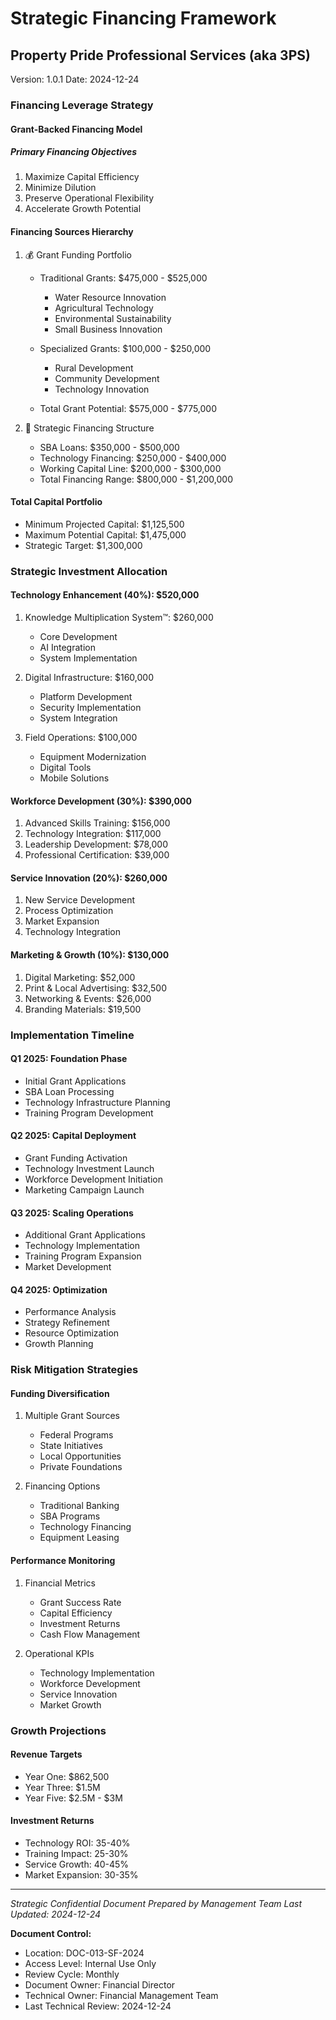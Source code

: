 # Strategic Financing Framework
## Property Pride Professional Services (aka 3PS)
Version: 1.0.1
Date: 2024-12-24

### Financing Leverage Strategy

#### Grant-Backed Financing Model

##### Primary Financing Objectives
1. Maximize Capital Efficiency
2. Minimize Dilution
3. Preserve Operational Flexibility
4. Accelerate Growth Potential

#### Financing Sources Hierarchy

1. 💰 Grant Funding Portfolio
   - Traditional Grants: $475,000 - $525,000
     * Water Resource Innovation
     * Agricultural Technology
     * Environmental Sustainability
     * Small Business Innovation
   
   - Specialized Grants: $100,000 - $250,000
     * Rural Development
     * Community Development
     * Technology Innovation

   - Total Grant Potential: $575,000 - $775,000

2. 🏦 Strategic Financing Structure
   - SBA Loans: $350,000 - $500,000
   - Technology Financing: $250,000 - $400,000
   - Working Capital Line: $200,000 - $300,000
   - Total Financing Range: $800,000 - $1,200,000

#### Total Capital Portfolio
- Minimum Projected Capital: $1,125,500
- Maximum Potential Capital: $1,475,000
- Strategic Target: $1,300,000

### Strategic Investment Allocation

#### Technology Enhancement (40%): $520,000
1. Knowledge Multiplication System™: $260,000
   - Core Development
   - AI Integration
   - System Implementation

2. Digital Infrastructure: $160,000
   - Platform Development
   - Security Implementation
   - System Integration

3. Field Operations: $100,000
   - Equipment Modernization
   - Digital Tools
   - Mobile Solutions

#### Workforce Development (30%): $390,000
1. Advanced Skills Training: $156,000
2. Technology Integration: $117,000
3. Leadership Development: $78,000
4. Professional Certification: $39,000

#### Service Innovation (20%): $260,000
1. New Service Development
2. Process Optimization
3. Market Expansion
4. Technology Integration

#### Marketing & Growth (10%): $130,000
1. Digital Marketing: $52,000
2. Print & Local Advertising: $32,500
3. Networking & Events: $26,000
4. Branding Materials: $19,500

### Implementation Timeline

#### Q1 2025: Foundation Phase
- Initial Grant Applications
- SBA Loan Processing
- Technology Infrastructure Planning
- Training Program Development

#### Q2 2025: Capital Deployment
- Grant Funding Activation
- Technology Investment Launch
- Workforce Development Initiation
- Marketing Campaign Launch

#### Q3 2025: Scaling Operations
- Additional Grant Applications
- Technology Implementation
- Training Program Expansion
- Market Development

#### Q4 2025: Optimization
- Performance Analysis
- Strategy Refinement
- Resource Optimization
- Growth Planning

### Risk Mitigation Strategies

#### Funding Diversification
1. Multiple Grant Sources
   - Federal Programs
   - State Initiatives
   - Local Opportunities
   - Private Foundations

2. Financing Options
   - Traditional Banking
   - SBA Programs
   - Technology Financing
   - Equipment Leasing

#### Performance Monitoring
1. Financial Metrics
   - Grant Success Rate
   - Capital Efficiency
   - Investment Returns
   - Cash Flow Management

2. Operational KPIs
   - Technology Implementation
   - Workforce Development
   - Service Innovation
   - Market Growth

### Growth Projections

#### Revenue Targets
- Year One: $862,500
- Year Three: $1.5M
- Year Five: $2.5M - $3M

#### Investment Returns
- Technology ROI: 35-40%
- Training Impact: 25-30%
- Service Growth: 40-45%
- Market Expansion: 30-35%

---

*Strategic Confidential Document*
*Prepared by Management Team*
*Last Updated: 2024-12-24*

**Document Control:**
- Location: DOC-013-SF-2024
- Access Level: Internal Use Only
- Review Cycle: Monthly
- Document Owner: Financial Director
- Technical Owner: Financial Management Team
- Last Technical Review: 2024-12-24